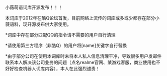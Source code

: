 小薇萌语词库开源发布！！！

本词库于2012年在酷Q论坛首发，目前网络上流传的词库或多或少都存在部分小薇语料，现开源发布供大家使用。

*词库中存在部分匹配QQ的指令请不需要的用户自行清理

*请使用第三方程序（非酷Q）的用户将[name]关键字自行替换

*由于部分公司在使用本词库时未将本人私人信息清理干净，导致很多用户发邮件联系本人解决该公司业务的问题（点名realme官网、某游戏客服，商业使用也不好好检查机器人词库内容），本人在此强烈谴责！